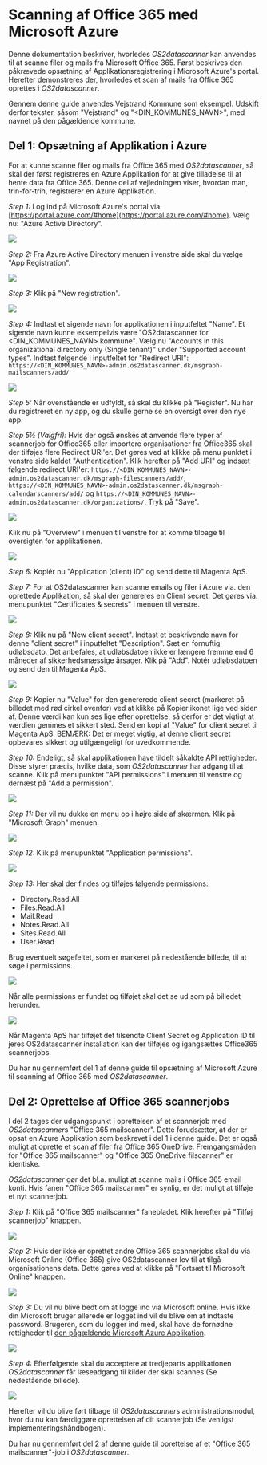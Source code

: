 # Scanning af Office 365 med Microsoft Azure

Denne dokumentation beskriver, hvorledes *OS2datascanner* kan anvendes til at scanne filer og mails fra Microsoft Office 365.
Først beskrives den påkrævede opsætning af Applikationsregistrering i  Microsoft Azure's portal.
Herefter demonstreres der, hvorledes et scan af mails fra Office 365 oprettes i *OS2datascanner*.

Gennem denne guide anvendes Vejstrand Kommune som eksempel. 
Udskift derfor tekster, såsom "Vejstrand" og "<DIN_KOMMUNES_NAVN>", med navnet på den pågældende kommune.

## Del 1: Opsætning af Applikation i Azure

For at kunne scanne filer og mails fra Office 365 med *OS2datascanner*, så skal der først registreres en Azure Applikation
for at give tilladelse til at hente data fra Office 365. Denne del af vejledningen viser, hvordan man, trin-for-trin, registrerer
en Azure Applikation.

*Step 1:* Log ind på Microsoft Azure's portal via. [https://portal.azure.com/#home](https://portal.azure.com/#home).
	Vælg nu: "Azure Active Directory".

![](step1.png)

*Step 2:* Fra Azure Active Directory menuen i venstre side skal du vælge "App Registration".

![](step2.png)

*Step 3:* Klik på "New registration".

![](img-004.jpg)

*Step 4:* Indtast et sigende navn for applikationen i inputfeltet "Name". 
	Et sigende navn kunne eksempelvis være "OS2datascanner for <DIN_KOMMUNES_NAVN> kommune".
	Vælg nu "Accounts in this organizational directory only (Single tenant)" under "Supported account types".
	Indtast følgende i inputfeltet for "Redirect URI": `https://<DIN_KOMMUNES_NAVN>-admin.os2datascanner.dk/msgraph-mailscanners/add/`

![](img-006.png)

*Step 5:* Når ovenstående er udfyldt, så skal du klikke på "Register".
	Nu har du registreret en ny app, og du skulle gerne se en oversigt over den nye app.

*Step 5½ (Valgfri):* Hvis der også ønskes at anvende flere typer af scannerjob for Office365 
	eller importere organisationer fra Office365 skal der tilføjes flere Redirect URI'er.
	Det gøres ved at klikke på menu punktet i venstre side kaldet "Authentication".
	Klik herefter på "Add URI" og indsæt følgende redirect URI'er: 
	`https://<DIN_KOMMUNES_NAVN>-admin.os2datascanner.dk/msgraph-filescanners/add/`,
	`https://<DIN_KOMMUNES_NAVN>-admin.os2datascanner.dk/msgraph-calendarscanners/add/` og
	`https://<DIN_KOMMUNES_NAVN>-admin.os2datascanner.dk/organizations/`.
	Tryk på "Save".

![](img-008.png)

Klik nu på "Overview" i menuen til venstre for at komme tilbage til oversigten for applikationen.

![](img-010.jpg)

*Step 6:* Kopiér nu "Application (client) ID" og send dette til Magenta ApS.

*Step 7:* For at OS2datascanner kan scanne emails og filer i Azure via. den oprettede Applikation, så skal der genereres en Client secret. 
	Det gøres via. menupunktet "Certificates & secrets" i menuen til venstre.

![](img-012.jpg)

*Step 8:* Klik nu på "New client secret".
	Indtast et beskrivende navn for denne "client secret" i inputfeltet "Description".
	Sæt en fornuftig udløbsdato. Det anbefales, at udløbsdatoen ikke er længere fremme end 6 måneder af sikkerhedsmæssige årsager.
	Klik på "Add". 
	Notér udløbsdatoen og send den til Magenta ApS.

![](img-014.jpg)

*Step 9:* Kopier nu "Value" for den genererede client secret (markeret på billedet med rød cirkel ovenfor) ved at klikke på Kopier ikonet lige ved siden af. 
	Denne værdi kan kun ses lige efter oprettelse, så derfor er det vigtigt at værdien gemmes et sikkert sted.
	Send en kopi af "Value" for client secret til Magenta ApS.
	BEMÆRK: Det er meget vigtig, at denne client secret opbevares sikkert og utilgængeligt for uvedkommende.

*Step 10:* Endeligt, så skal applikationen have tildelt såkaldte API rettigheder. Disse styrer præcis, hvilke data, som *OS2datascanner* har adgang til at scanne.
	Klik på menupunktet "API permissions" i menuen til venstre og dernæst på "Add a permission".

![](img-016.jpg)

*Step 11:* Der vil nu dukke en menu op i højre side af skærmen.
	Klik på "Microsoft Graph" menuen.

![](img-018.png)

*Step 12:* Klik på menupunktet "Application permissions".

![](img-020.png)

*Step 13:* Her skal der findes og tilføjes følgende permissions:

* Directory.Read.All
* Files.Read.All
* Mail.Read
* Notes.Read.All
* Sites.Read.All
* User.Read

Brug eventuelt søgefeltet, som er markeret på nedestående billede, til at søge i permissions.

![](img-022.png)

Når alle permissions er fundet og tilføjet skal det se ud som på billedet herunder.

![](img-024.png)

Når Magenta ApS har tilføjet det tilsendte Client Secret og Application ID til jeres OS2datascanner installation kan der tilføjes og igangsættes Office365 scannerjobs.

Du har nu gennemført del 1 af denne guide til opsætning af Microsoft Azure til scanning af Office 365 med *OS2datascanner*.

## Del 2: Oprettelse af Office 365 scannerjobs

I del 2 tages der udgangspunkt i oprettelsen af et scannerjob med *OS2datascanner*s "Office 365 mailscanner".
Dette forudsætter, at der er opsat en Azure Applikation som beskrevet i del 1 i denne guide.
Det er også muligt at oprette et scan af filer fra Office 365 OneDrive. 
Fremgangsmåden for "Office 365 mailscanner" og "Office 365 OneDrive filscanner" er identiske.

*OS2datascanner* gør det bl.a. muligt at scanne mails i Office 365 email konti. Hvis fanen "Office 365 mailscanner" er synlig, er det muligt at tilføje et nyt scannerjob.

*Step 1:* Klik på "Office 365 mailscanner" fanebladet.
	Klik herefter på "Tilføj scannerjob" knappen.

![](img-026.png)

*Step 2:* Hvis der ikke er oprettet andre Office 365 scannerjobs skal du via Microsoft Online (Office 365) give OS2datascanner lov til at tilgå organisationens data. Dette gøres ved at klikke på "Fortsæt til Microsoft Online" knappen.

![](img-028.png)

*Step 3:* Du vil nu blive bedt om at logge ind via Microsoft online. Hvis ikke din Microsoft bruger
allerede er logget ind vil du blive om at indtaste password. Brugeren, som du logger ind med, skal have de fornødne rettigheder til [den pågældende Microsoft Azure Applikation](https://docs.microsoft.com/en-us/azure/active-directory/manage-apps/what-is-application-management).

![](img-030.jpg)

*Step 4:* Efterfølgende skal du acceptere at tredjeparts applikationen *OS2datascanner* får læseadgang til kilder der skal scannes (Se nedestående billede).

![](img-032.jpg)

Herefter vil du blive ført tilbage til *OS2datascanner*s administrationsmodul, hvor du nu kan færdiggøre oprettelsen af dit scannerjob (Se venligst implementeringshåndbogen).

Du har nu gennemført del 2 af denne guide til oprettelse af et "Office 365 mailscanner"-job i *OS2datascanner*.
